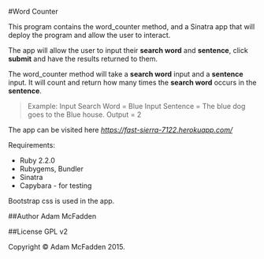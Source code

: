 #Word Counter

This program contains the word_counter method, and a Sinatra app that will deploy the program and allow the user to interact.

The app will allow the user to input their **search word** and **sentence**, click **submit** and have the results returned to them.

The word_counter method will take a **search word** input and a **sentence** input. It will count and return how many times the **search word** occurs in the **sentence**.

>Example:
>Input Search Word = Blue
>Input Sentence =  The blue dog goes to the Blue house.
>Output = 2

The app can be visited here *https://fast-sierra-7122.herokuapp.com/*

Requirements:

- Ruby 2.2.0
- Rubygems, Bundler
- Sinatra
- Capybara - for testing

Bootstrap css is used in the app.

##Author
Adam McFadden

##License
GPL v2

Copyright &copy; Adam McFadden 2015.
